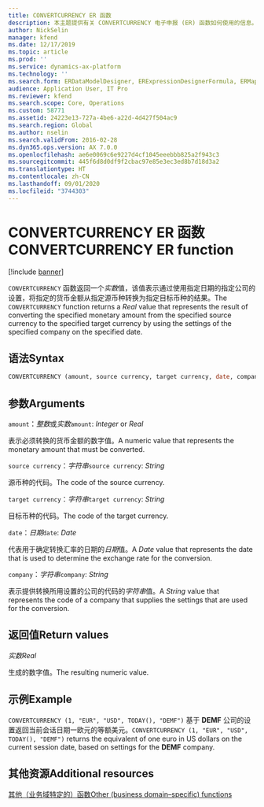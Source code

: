 ```yaml
---
title: CONVERTCURRENCY ER 函数
description: 本主题提供有关 CONVERTCURRENCY 电子申报 (ER) 函数如何使用的信息。
author: NickSelin
manager: kfend
ms.date: 12/17/2019
ms.topic: article
ms.prod: ''
ms.service: dynamics-ax-platform
ms.technology: ''
ms.search.form: ERDataModelDesigner, ERExpressionDesignerFormula, ERMappedFormatDesigner, ERModelMappingDesigner
audience: Application User, IT Pro
ms.reviewer: kfend
ms.search.scope: Core, Operations
ms.custom: 58771
ms.assetid: 24223e13-727a-4be6-a22d-4d427f504ac9
ms.search.region: Global
ms.author: nselin
ms.search.validFrom: 2016-02-28
ms.dyn365.ops.version: AX 7.0.0
ms.openlocfilehash: ae6e0069c6e9227d4cf1045eeebbb825a2f943c3
ms.sourcegitcommit: 445f6d8d0df9f2cbac97e85e3ec3ed8b7d18d3a2
ms.translationtype: HT
ms.contentlocale: zh-CN
ms.lasthandoff: 09/01/2020
ms.locfileid: "3744303"
---
```

# <a name="convertcurrency-er-function"></a><span data-ttu-id="aa77b-103">CONVERTCURRENCY ER 函数</span><span class="sxs-lookup"><span data-stu-id="aa77b-103">CONVERTCURRENCY ER function</span></span>

[!include [banner](../includes/banner.md)]

<span data-ttu-id="aa77b-104">`CONVERTCURRENCY` 函数返回一个*实数*值，该值表示通过使用指定日期的指定公司的设置，将指定的货币金额从指定源币种转换为指定目标币种的结果。</span><span class="sxs-lookup"><span data-stu-id="aa77b-104">The `CONVERTCURRENCY` function returns a *Real* value that represents the result of converting the specified monetary amount from the specified source currency to the specified target currency by using the settings of the specified company on the specified date.</span></span>

## <a name="syntax"></a><span data-ttu-id="aa77b-105">语法</span><span class="sxs-lookup"><span data-stu-id="aa77b-105">Syntax</span></span>

```vb
CONVERTCURRENCY (amount, source currency, target currency, date, company)
```

## <a name="arguments"></a><span data-ttu-id="aa77b-106">参数</span><span class="sxs-lookup"><span data-stu-id="aa77b-106">Arguments</span></span>

<span data-ttu-id="aa77b-107">`amount`：*整数*或*实数*</span><span class="sxs-lookup"><span data-stu-id="aa77b-107">`amount`: *Integer* or *Real*</span></span>

<span data-ttu-id="aa77b-108">表示必须转换的货币金额的数字值。</span><span class="sxs-lookup"><span data-stu-id="aa77b-108">A numeric value that represents the monetary amount that must be converted.</span></span>

<span data-ttu-id="aa77b-109">`source currency`：*字符串*</span><span class="sxs-lookup"><span data-stu-id="aa77b-109">`source currency`: *String*</span></span>

<span data-ttu-id="aa77b-110">源币种的代码。</span><span class="sxs-lookup"><span data-stu-id="aa77b-110">The code of the source currency.</span></span>

<span data-ttu-id="aa77b-111">`target currency`：*字符串*</span><span class="sxs-lookup"><span data-stu-id="aa77b-111">`target currency`: *String*</span></span>

<span data-ttu-id="aa77b-112">目标币种的代码。</span><span class="sxs-lookup"><span data-stu-id="aa77b-112">The code of the target currency.</span></span>

<span data-ttu-id="aa77b-113">`date`：*日期*</span><span class="sxs-lookup"><span data-stu-id="aa77b-113">`date`: *Date*</span></span>

<span data-ttu-id="aa77b-114">代表用于确定转换汇率的日期的*日期*值。</span><span class="sxs-lookup"><span data-stu-id="aa77b-114">A *Date* value that represents the date that is used to determine the exchange rate for the conversion.</span></span>

<span data-ttu-id="aa77b-115">`company`：*字符串*</span><span class="sxs-lookup"><span data-stu-id="aa77b-115">`company`: *String*</span></span>

<span data-ttu-id="aa77b-116">表示提供转换所用设置的公司的代码的*字符串*值。</span><span class="sxs-lookup"><span data-stu-id="aa77b-116">A *String* value that represents the code of a company that supplies the settings that are used for the conversion.</span></span>

## <a name="return-values"></a><span data-ttu-id="aa77b-117">返回值</span><span class="sxs-lookup"><span data-stu-id="aa77b-117">Return values</span></span>

<span data-ttu-id="aa77b-118">*实数*</span><span class="sxs-lookup"><span data-stu-id="aa77b-118">*Real*</span></span>

<span data-ttu-id="aa77b-119">生成的数字值。</span><span class="sxs-lookup"><span data-stu-id="aa77b-119">The resulting numeric value.</span></span>

## <a name="example"></a><span data-ttu-id="aa77b-120">示例</span><span class="sxs-lookup"><span data-stu-id="aa77b-120">Example</span></span>

<span data-ttu-id="aa77b-121">`CONVERTCURRENCY (1, "EUR", "USD", TODAY(), "DEMF")` 基于 **DEMF** 公司的设置返回当前会话日期一欧元的等额美元。</span><span class="sxs-lookup"><span data-stu-id="aa77b-121">`CONVERTCURRENCY (1, "EUR", "USD", TODAY(), "DEMF")` returns the equivalent of one euro in US dollars on the current session date, based on settings for the **DEMF** company.</span></span>

## <a name="additional-resources"></a><span data-ttu-id="aa77b-122">其他资源</span><span class="sxs-lookup"><span data-stu-id="aa77b-122">Additional resources</span></span>

[<span data-ttu-id="aa77b-123">其他（业务域特定的）函数</span><span class="sxs-lookup"><span data-stu-id="aa77b-123">Other (business domain–specific) functions</span></span>](er-functions-category-other.md)
